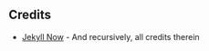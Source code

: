 

## Credits

- [Jekyll Now](https://github.com/barryclark/jekyll-now) - And recursively, all credits therein


